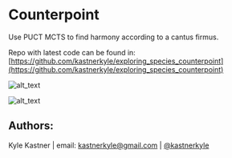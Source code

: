 # Counterpoint
Use PUCT MCTS to find harmony according to a cantus firmus. 

Repo with latest code can be found in:
[https://github.com/kastnerkyle/exploring_species_counterpoint](https://github.com/kastnerkyle/exploring_species_counterpoint)

![alt_text](https://github.com/rllabmcgill/MCTS_function_approximation/blob/master/counterpoint/trace_0.png)

![alt_text](https://github.com/rllabmcgill/MCTS_function_approximation/blob/master/counterpoint/trace_8.png)

## Authors:
Kyle Kastner | email: kastnerkyle@gmail.com | [@kastnerkyle](http://github.com/kastnerkyle/)
